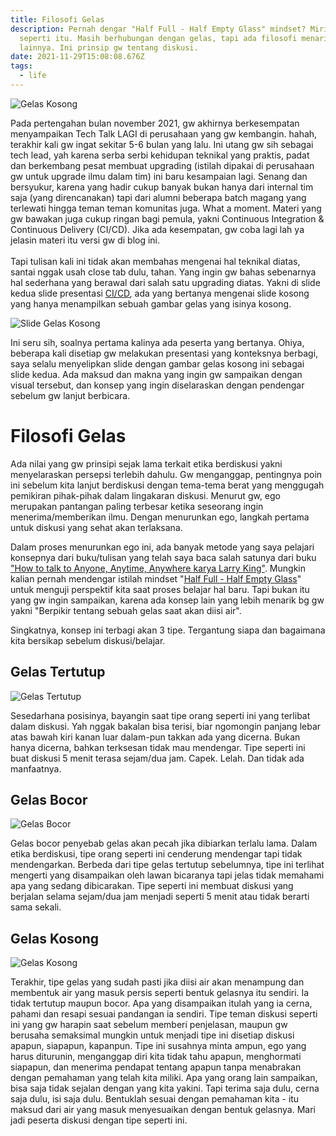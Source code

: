 ```yaml
---
title: Filosofi Gelas
description: Pernah dengar "Half Full - Half Empty Glass" mindset? Mirip mirip
  seperti itu. Masih berhubungan dengan gelas, tapi ada filosofi menarik
  lainnya. Ini prinsip gw tentang diskusi.
date: 2021-11-29T15:08:08.676Z
tags:
  - life
---
```

![Gelas Kosong](images/uploads/gelas-air.jpg "Gelas Kosong")

Pada pertengahan bulan november 2021, gw akhirnya berkesempatan menyampaikan Tech Talk LAGI di perusahaan yang gw kembangin. hahah, terakhir kali gw ingat sekitar 5-6 bulan yang lalu. Ini utang gw sih sebagai tech lead, yah karena serba serbi kehidupan teknikal yang praktis, padat dan berkembang pesat membuat upgrading (istilah dipakai di perusahaan gw untuk upgrade ilmu dalam tim) ini baru kesampaian lagi. Senang dan bersyukur, karena yang hadir cukup banyak bukan hanya dari internal tim saja (yang direncanakan) tapi dari alumni beberapa batch magang yang terlewati hingga teman teman komunitas juga. What a moment. Materi yang gw bawakan juga cukup ringan bagi pemula, yakni Continuous Integration & Continuous Delivery (CI/CD). Jika ada kesempatan, gw coba lagi lah ya jelasin materi itu versi gw di blog ini.\
\
Tapi tulisan kali ini tidak akan membahas mengenai hal teknikal diatas, santai nggak usah close tab dulu, tahan. Yang ingin gw bahas sebenarnya hal sederhana yang berawal dari salah satu upgrading diatas. Yakni di slide kedua slide presentasi [CI/CD](bit.ly/upana-cicd), ada yang bertanya mengenai slide kosong yang hanya menampilkan sebuah gambar gelas yang isinya kosong. 

![Slide Gelas Kosong ](images/uploads/gelas-kosong-2.png "Slide Gelas Kosong ")

Ini seru sih, soalnya pertama kalinya ada peserta yang bertanya. Ohiya, beberapa kali disetiap gw melakukan presentasi yang konteksnya berbagi, saya selalu menyelipkan slide dengan gambar gelas kosong ini sebagai slide kedua. Ada maksud dan makna yang ingin gw sampaikan dengan visual tersebut, dan konsep yang ingin diselaraskan dengan pendengar sebelum gw lanjut berbicara. 

# Filosofi Gelas

Ada nilai yang gw prinsipi sejak lama terkait etika berdiskusi yakni menyelaraskan persepsi terlebih dahulu. Gw menganggap, pentingnya poin ini sebelum kita lanjut berdiskusi dengan tema-tema berat yang menggugah pemikiran pihak-pihak dalam lingakaran diskusi. Menurut gw, ego merupakan pantangan paling terbesar ketika seseorang ingin menerima/memberikan ilmu. Dengan menurunkan ego, langkah pertama untuk diskusi yang sehat akan terlaksana.

Dalam proses menurunkan ego ini, ada banyak metode yang saya pelajari konsepnya dari buku/tulisan yang telah saya baca salah satunya dari buku ["How to talk to Anyone, Anytime, Anywhere karya Larry King"](https://www.amazon.com/Talk-Anyone-Anytime-Anywhere-Communication/dp/0517884534). Mungkin kalian pernah mendengar istilah mindset "[Half Full - Half Empty Glass](https://www.learning-mind.com/psychological-test-do-you-see-the-glass-half-empty-or-half-full/)" untuk menguji perspektif kita saat proses belajar hal baru. Tapi bukan itu yang gw ingin sampaikan, karena ada konsep lain yang lebih menarik bg gw yakni "Berpikir tentang sebuah gelas saat akan diisi air". 

Singkatnya, konsep ini terbagi akan 3 tipe. Tergantung siapa dan bagaimana kita bersikap sebelum diskusi/belajar. 

## Gelas Tertutup

![Gelas Tertutup](images/uploads/gelas-terbalik.jpg "Gelas Tertutup")

Sesedarhana posisinya, bayangin saat tipe orang seperti ini yang terlibat dalam diskusi. Yah nggak bakalan bisa terisi, biar ngomongin panjang lebar atas bawah kiri kanan luar dalam-pun takkan ada yang dicerna. Bukan hanya dicerna, bahkan terksesan tidak mau mendengar. Tipe seperti ini buat diskusi 5 menit terasa sejam/dua jam. Capek. Lelah. Dan tidak ada manfaatnya.

## Gelas Bocor

![Gelas Bocor](images/uploads/gelas-bocor.jpg "Gelas Bocor")

Gelas bocor penyebab gelas akan pecah jika dibiarkan terlalu lama. Dalam etika berdiskusi, tipe orang seperti ini cenderung mendengar tapi tidak mendengarkan. Berbeda dari tipe gelas tertutup sebelumnya, tipe ini terlihat mengerti yang disampaikan oleh lawan bicaranya tapi jelas tidak memahami apa yang sedang dibicarakan. Tipe seperti ini membuat diskusi yang berjalan selama sejam/dua jam menjadi seperti 5 menit atau tidak berarti sama sekali.

## Gelas Kosong

![Gelas Kosong](images/uploads/gelas-kosong.jpg "Gelas Kosong")

Terakhir, tipe gelas yang sudah pasti jika diisi air akan menampung dan membentuk air yang masuk persis seperti bentuk gelasnya itu sendiri. Ia tidak tertutup maupun bocor. Apa yang disampaikan itulah yang ia cerna, pahami dan resapi sesuai pandangan ia sendiri. Tipe teman diskusi seperti ini yang gw harapin saat sebelum memberi penjelasan, maupun gw berusaha semaksimal mungkin untuk menjadi tipe ini disetiap diskusi apapun, siapapun, kapanpun. Tipe ini susahnya minta ampun, ego yang harus diturunin, menganggap diri kita tidak tahu apapun, menghormati siapapun, dan menerima pendapat tentang apapun tanpa menabrakan dengan pemahaman yang telah kita miliki. Apa yang orang lain sampaikan, bisa saja tidak sejalan dengan yang kita yakini. Tapi terima saja dulu, cerna saja dulu, isi saja dulu. Bentuklah sesuai dengan pemahaman kita - itu maksud dari air yang masuk menyesuaikan dengan bentuk gelasnya. Mari jadi peserta diskusi dengan tipe seperti ini.